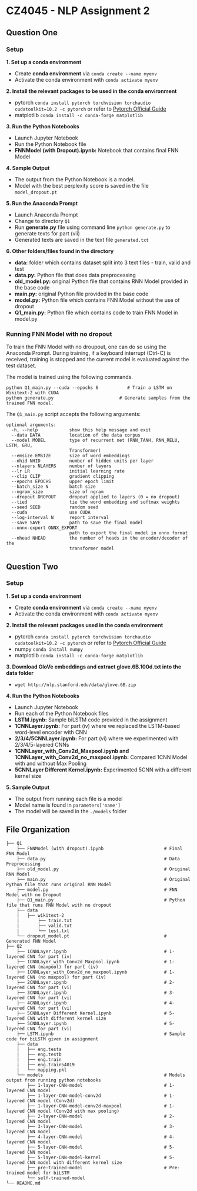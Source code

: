 # CZ4045 - NLP Assignment 2

## Question One

### Setup
**1. Set up a conda environment**
- Create **conda environment** via `conda create --name myenv`
- Activate the conda environment with `conda activate myenv`

**2. Install the relevant packages to be used in the conda environment**
- pytorch `conda install pytorch torchvision torchaudio cudatoolkit=10.2 -c pytorch` or refer to [Pytorch Official Guide](https://pytorch.org/)
- matplotlib `conda install -c conda-forge matplotlib`

**3. Run the Python Notebooks**
- Launch Jupyter Notebook
- Run the Python Notebook file
- **FNNModel (with Dropout).ipynb:** Notebook that contains final FNN Model 

**4. Sample Output**
- The output from the Python Notebook is a model.
- Model with the best perplexity score is saved in the file `model_dropout.pt`

**5. Run the Anaconda Prompt**
- Launch Anaconda Prompt
- Change to directory `Q1`
- Run **generate.py** file using command line `python generate.py` to generate texts for part (vii) 
- Generated texts are saved in the text file `generated.txt`

**6. Other folders/files found in the directory**
- **data:** folder which contains dataset split into 3 text files - train, valid and test
- **data.py:** Python file that does data preprocessing
- **old_model.py:** original Python file that contains RNN Model provided in the base code
- **main.py:** original Python file provided in the base code
- **model.py:** Python file which contains FNN Model without the use of dropout
- **Q1_main.py:** Python file which contains code to train FNN Model in model.py

### Running FNN Model with no dropout
To train the FNN Model with no droupout, one can do so using the Anaconda Prompt. During training, if a keyboard interrupt (Ctrl-C) is received, training is stopped and the current model is evaluated against the test dataset.

The model is trained using the following commands.
```
python Q1_main.py --cuda --epochs 6           # Train a LSTM on Wikitext-2 with CUDA
python generate.py                         # Generate samples from the trained FNN model.
```

The `Q1_main.py` script accepts the following arguments: 
```
optional arguments:
  -h, --help            show this help message and exit
  --data DATA           location of the data corpus
  --model MODEL         type of recurrent net (RNN_TANH, RNN_RELU, LSTM, GRU,
                        Transformer)
  --emsize EMSIZE       size of word embeddings
  --nhid NHID           number of hidden units per layer
  --nlayers NLAYERS     number of layers
  --lr LR               initial learning rate
  --clip CLIP           gradient clipping
  --epochs EPOCHS       upper epoch limit
  --batch_size N        batch size
  --ngram_size          size of ngram
  --dropout DROPOUT     dropout applied to layers (0 = no dropout)
  --tied                tie the word embedding and softmax weights
  --seed SEED           random seed
  --cuda                use CUDA
  --log-interval N      report interval
  --save SAVE           path to save the final model
  --onnx-export ONNX_EXPORT
                        path to export the final model in onnx format
  --nhead NHEAD         the number of heads in the encoder/decoder of the
                        transformer model
```

## Question Two

### Setup
**1. Set up a conda environment**
- Create **conda environment** via `conda create --name myenv`
- Activate the conda environment with `conda activate myenv`

**2. Install the relevant packages used in the conda environment**
- pytorch `conda install pytorch torchvision torchaudio cudatoolkit=10.2 -c pytorch` or refer to [Pytorch Official Guide](https://pytorch.org/)
- numpy `conda install numpy`
- matplotlib `conda install -c conda-forge matplotlib`

**3. Download GloVe embeddings and extract glove.6B.100d.txt into the data folder**
- `wget http://nlp.stanford.edu/data/glove.6B.zip`

**4. Run the Python Notebooks**
- Launch Jupyter Notebook
- Run each of the Python Notebook files
- **LSTM.ipynb:** Sample biLSTM code provided in the assignment
- **1CNNLayer.ipynb:** For part (iv) where we replaced the LSTM-based word-level encoder with CNN
- **2/3/4/5CNNLayer.ipynb:** For part (vi) where we experimented with 2/3/4/5-layered CNNs
- **1CNNLayer_with_Conv2d_Maxpool.ipynb and 1CNNLayer_with_Conv2d_no_maxpool.ipynb:** Compared 1CNN Model with and without Max Pooling
- **5CNNLayer Different Kernel.ipynb:** Experimented 5CNN with a different kernel size

**5. Sample Output**
- The output from running each file is a model
- Model name is found in `parameters['name']`
- The model will be saved in the `./models` folder

## File Organization
```
├── Q1
    ├── FNNModel (with dropout).ipynb                       # Final FNN Model 
    ├── data.py                                             # Data Preprocessing 
    ├── old_model.py                                        # Original RNN Model
    ├── main.py                                             # Original Python file that runs original RNN Model
    ├── model.py                                            # FNN Model with no Dropout
    ├── Q1_main.py                                          # Python file that runs FNN Model with no dropout
    ├── data    
    |   ├── wikitext-2
    |       ├── train.txt
    |       ├── valid.txt
    |       └── test.txt
    └── dropout_model.pt                                    # Generated FNN Model
├── Q2
    ├── 1CNNLayer.ipynb                                     # 1-layered CNN for part (iv)
    ├── 1CNNLayer_with_Conv2d_Maxpool.ipynb                 # 1-layered CNN (maxpool) for part (iv)
    ├── 1CNNLayer_with_Conv2d_no_maxpool.ipynb              # 1-layered CNN (no maxpool) for part (iv)
    ├── 2CNNLayer.ipynb                                     # 2-layered CNN for part (vi)
    ├── 3CNNLayer.ipynb                                     # 3-layered CNN for part (vi)
    ├── 4CNNLayer.ipynb                                     # 4-layered CNN for part (vi)
    ├── 5CNNLayer Different Kernel.ipynb                    # 5-layered CNN with different kernel size
    ├── 5CNNLayer.ipynb                                     # 5-layered CNN for part (vi)
    ├── LSTM.ipynb                                          # Sample code for biLSTM given in assignment
    ├── data
    |   ├── eng.testa
    |   ├── eng.testb
    |   ├── eng.train
    |   ├── eng.train54019
    |   └── mapping.pkl
    └── models                                              # Models output from running python notebooks
        ├── 1-layer-CNN-model                               # 1-layered CNN model
        ├── 1-layer-CNN-model-conv2d                        # 1-layered CNN model (Conv2d)
        ├── 1-layer-CNN-model-conv2d-maxpool                # 1-layered CNN model (Conv2d with max pooling)
        ├── 2-layer-CNN-model                               # 2-layered CNN model
        ├── 3-layer-CNN-model                               # 3-layered CNN model
        ├── 4-layer-CNN-model                               # 4-layered CNN model
        ├── 5-layer-CNN-model                               # 5-layered CNN model
        ├── 5-layer-CNN-model-kernel                        # 5-layered CNN model with different kernel size
        ├── pre-trained-model                               # Pre-trained model for biLSTM
        └── self-trained-model
└── README.md
```
